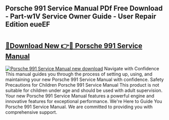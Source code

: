 ## Porsche 991 Service Manual PDf Free Download - Part-w1V Service Owner Guide - User Repair Edition eueEF

# <h2><a href="http://bc63346.oget.top/?id=Porsche+991+Service+Manual">🔗Download New 👉🔴 Porsche 991 Service Manual</a></h2>

[![Porsche 991 Service Manual new download](https://i.imgur.com/5g1atiW.png)](http://bc63346.oget.top/?id=Porsche+991+Service+Manual)
Navigate with Confidence This manual guides you through the process of setting up, using, and maintaining your new Porsche 991 Service Manual with confidence. Safety Precautions for Children Porsche 991 Service Manual This product is not suitable for children under age and should be used with adult supervision. Your new Porsche 991 Service Manual features a powerful engine and innovative features for exceptional performance. We're Here to Guide You Porsche 991 Service Manual. We are committed to providing you with comprehensive support.
